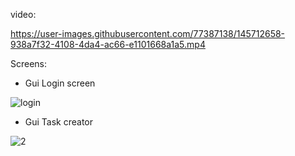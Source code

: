 video:

https://user-images.githubusercontent.com/77387138/145712658-938a7f32-4108-4da4-ac66-e1101668a1a5.mp4

Screens:

- Gui Login screen

![login](https://user-images.githubusercontent.com/77387138/145712842-dd17ea8c-148f-4968-8bd3-1ab25d65e492.JPG)

- Gui Task creator

![2](https://user-images.githubusercontent.com/77387138/143566302-06debaf7-3afe-47fa-a038-2036b95d2286.JPG)
